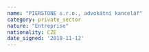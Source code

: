 ```yaml
---
name: "PIERSTONE s.r.o., advokátní kancelář"
category: private_sector
nature: "Entreprise"
nationality: CZE
date_signed: '2018-11-12'
---
```

    